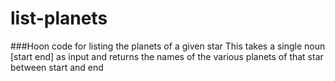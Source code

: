 # list-planets
###Hoon code for listing the planets of a given star
This takes a single noun [start end] as input and returns the names of the various planets of that star between start and end
